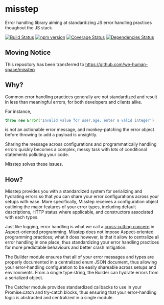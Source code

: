 # misstep

Error handling library aiming at standardizing JS error handling practices thoughout the JS stack

[![Build Status](https://travis-ci.org/p-hebert/misstep.svg?branch=master)](https://travis-ci.org/p-hebert/misstep)
[![npm version](https://badge.fury.io/js/misstep.svg)](https://www.npmjs.com/package/misstep)
[![Coverage Status](https://coveralls.io/repos/epoberezkin/ajv/badge.svg?branch=master&service=github)](https://coveralls.io/github/epoberezkin/ajv?branch=master)
[![Dependencies Status](https://david-dm.org/p-hebert/misstep.svg)](https://david-dm.org/)

## <a name="moving"></a>Moving Notice

This repository has been transferred to https://github.com/we-human-space/misstep

## <a name="why"></a>Why?

Common error handling practices generally are not standardized and result in less than meaningful errors,  for both developers and clients alike.

For instance,
```js
throw new Error('Invalid value for user.age, enter a valid integer')
```
is not an actionable error message, and monkey-patching the error object before throwing to add a payload is unsightly.

Sharing the message across configurations and programmatically handling errors quickly becomes a complex, messy task with lots of conditional statements polluting your code.

Misstep solves these issues.

## <a name="how"></a>How?

Misstep provides you with a standardized system for serializing and hydrating errors
so that you can share your error configurations across your setups with ease. More
specifically, Misstep receives a configuration object outlining the major features
of your error types, including default descriptions, HTTP status where applicable,
and constructors associated with each types.

Just like logging, error handling is what we call a
[cross-cutting concern](https://en.wikipedia.org/wiki/Cross-cutting_concern)
in Aspect-oriented programming. Misstep does not impose Aspect-oriented programming
practices; what it does however, is that it allow to centralize all error handling
in one place, thus standardizing your error handling practices for more predictable
behaviours and better crash mitigation.

The Builder module ensures that all of your error messages and types are properly
documented in a centralized enum JSON document, thus allowing your error-handling
configuration to be easily shareable across setups and environments. From a single
type string, the Builder can hydrate errors from a serialized object.

The Catcher module provides standardized callbacks to use in your Promise.catch and
try-catch blocks, thus ensuring that your error-handling logic is abstracted and
centralized in a single module.
